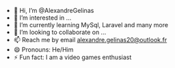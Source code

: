 - 👋 Hi, I’m @AlexandreGelinas
- 👀 I’m interested in ...
- 🌱 I’m currently learning MySql, Laravel and many more
- 💞️ I’m looking to collaborate on ...
- 📫 Reach me by email alexandre.gelinas20@outlook.fr
- 😄 Pronouns: He/Him
- ⚡ Fun fact: I am a video games enthusiast

<!---
GrosHibou/GrosHibou is a ✨ special ✨ repository because its `README.md` (this file) appears on your GitHub profile.
You can click the Preview link to take a look at your changes.
--->

